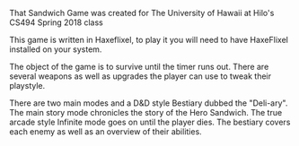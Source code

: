That Sandwich Game was created for The University of Hawaii at Hilo's CS494 Spring 2018 class

This game is written in Haxeflixel, to play it you will need to have HaxeFlixel 
installed on your system.

The object of the game is to survive until the timer runs out. There are 
several weapons as well as upgrades the player can use to tweak their 
playstyle. 

There are two main modes and a D&D style Bestiary dubbed the "Deli-ary". The
main story mode chronicles the story of the Hero Sandwich. The true arcade 
style Infinite mode goes on until the player dies. The bestiary covers each 
enemy as well as an overview of their abilities.
